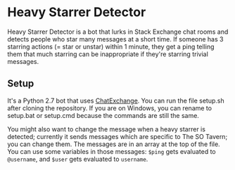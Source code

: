 # Heavy Starrer Detector #

Heavy Starrer Detector is a bot that lurks in Stack Exchange chat rooms and detects people who star many messages at a short time. If someone has 3 starring actions (= star or unstar) within 1 minute, they get a ping telling them that much starring can be inappropriate if they're starring trivial messages.

## Setup ##

It's a Python 2.7 bot that uses [ChatExchange](https://github.com/Manishearth/ChatExchange). You can run the file setup.sh after cloning the repository. If you are on Windows, you can rename to setup.bat or setup.cmd because the commands are still the same.

You might also want to change the message when a heavy starrer is detected; currently it sends messages which are specific to The SO Tavern; you can change them. The messages are in an array at the top of the file. You can use some variables in those messages: `$ping` gets evaluated to `@username`, and `$user` gets evaluated to `username`.
